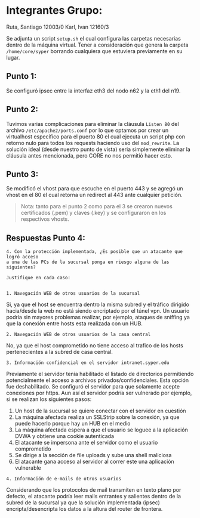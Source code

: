Integrantes Grupo:
==================


Ruta, Santiago 12003/0
Karl, Ivan     12160/3


Se adjunta un script `setup.sh` el cual configura las carpetas necesarias dentro
de la máquina virtual. Tener a consideración que genera la carpeta
`/home/core/syper` borrando cualquiera que estuviera previamente en su lugar.

Punto 1:
--------

Se configuró ipsec entre la interfaz eth3 del nodo n62 y la eth1 del n19.

Punto 2:
--------

Tuvimos varias complicaciones para eliminar la cláusula `Listen 80` del archivo
`/etc/apache2/ports.conf` por lo que optamos por crear un virtualhost específico
para el puerto 80 el cual ejecuta un script php con retorno nulo para todos los
requests haciendo uso del `mod_rewrite`. La solución ideal (desde nuestro punto
de vista) seria simplemente eliminar la cláusula antes mencionada, pero CORE no
nos permitió hacer esto.

Punto 3:
--------

Se modificó el vhost para que escuche en el puerto 443 y se agregó un vhost en
el 80 el cual retorna un redirect al 443 ante cualquier petición.


> Nota: tanto para el punto 2 como para el 3 se crearon nuevos certificados
> (.pem) y claves (.key) y se configuraron en los respectivos vhosts.


Respuestas Punto 4:
-------------------

```
4. Con la protección implementada, ¿Es posible que un atacante que logró acceso
a una de las PCs de la sucursal ponga en riesgo alguna de las siguientes?

Justifique en cada caso:


1. Navegación WEB de otros usuarios de la sucursal
```


Si, ya que el host se encuentra dentro la misma subred y el tráfico dirigido
hacia/desde la web no está siendo encriptado por el túnel vpn.
Un usuario podría sin mayores problemas realizar, por ejemplo, ataques de
sniffing ya que la conexión entre hosts esta realizada con un HUB.

```
2. Navegación WEB de otros usuarios de la casa central
```

No, ya que el host comprometido no tiene acceso al trafico de los hosts
pertenecientes a la subred de casa central. 

```
3. Información confidencial en el servidor intranet.syper.edu
```

Previamente el servidor tenia habilitado el listado de directorios permitiendo
potencialmente el acceso a archivos privados/confidenciales. Esta opción fue
deshabilitado.  Se configuró el servidor para que solamente acepte conexiones
por https. Aun así el servidor podría ser vulnerado por ejemplo, si se realizan
los siguientes pasos:

1. Un host de la sucursal se quiere conectar con el servidor en cuestión
2. La máquina afectada realiza un SSLStrip sobre la conexión, ya que puede hacerlo porque hay un HUB en el medio
3. La máquina afectada espera a que el usuario se loguee a la aplicación DVWA y obtiene una cookie autenticada
4. El atacante se impersona ante el servidor como el usuario comprometido
5. Se dirige a la sección de file uploads y sube una shell maliciosa
6. El atacante gana acceso al servidor al correr este una aplicación vulnerable


```
4. Información de e-mails de otros usuarios
```

Considerando que los protocolos de mail transmiten en texto plano por defecto,
el atacante podría leer mails entrantes y salientes dentro de la subred de la
sucursal ya que la solución implementada (ipsec) encripta/desencripta los datos
a la altura del router de frontera.
